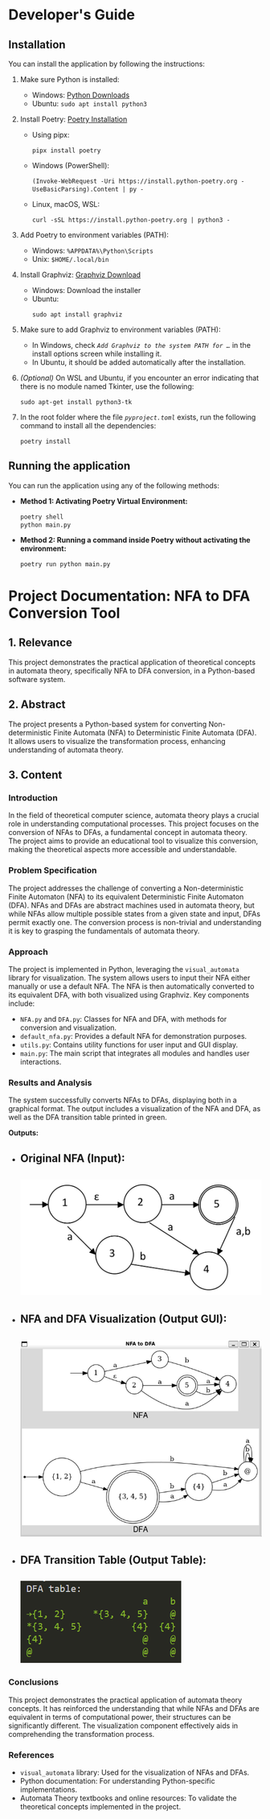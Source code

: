 # Developer's Guide

## Installation

You can install the application by following the instructions:

1. Make sure Python is installed:

   - Windows: [Python Downloads](https://www.python.org/downloads/windows/)
   - Ubuntu: `sudo apt install python3`

2. Install Poetry: [Poetry Installation](https://python-poetry.org/docs/#installation)

   - Using pipx:
     ```
     pipx install poetry
     ```
   - Windows (PowerShell):
     ```
     (Invoke-WebRequest -Uri https://install.python-poetry.org -UseBasicParsing).Content | py -
     ```
   - Linux, macOS, WSL:
     ```
     curl -sSL https://install.python-poetry.org | python3 -
     ```

3. Add Poetry to environment variables (PATH):

   - Windows: `%APPDATA%\Python\Scripts`
   - Unix: `$HOME/.local/bin`

4. Install Graphviz: [Graphviz Download](https://graphviz.org/download/)

   - Windows: Download the installer
   - Ubuntu:
     ```
     sudo apt install graphviz
     ```

5. Make sure to add Graphviz to environment variables (PATH):

   - In Windows, check _`Add Graphviz to the system PATH for …`_ in the install options screen while installing it.
   - In Ubuntu, it should be added automatically after the installation.

6. _(Optional)_ On WSL and Ubuntu, if you encounter an error indicating that there is no module named Tkinter, use the following:

   ```
   sudo apt-get install python3-tk
   ```

7. In the root folder where the file _`pyproject.toml`_ exists, run the following command to install all the dependencies:
   ```
   poetry install
   ```

## Running the application

You can run the application using any of the following methods:

- **Method 1: Activating Poetry Virtual Environment:**

  ```
  poetry shell
  python main.py
  ```

- **Method 2: Running a command inside Poetry without activating the environment:**
  ```
  poetry run python main.py
  ```

# Project Documentation: NFA to DFA Conversion Tool

## 1. Relevance

This project demonstrates the practical application of theoretical concepts in automata theory, specifically NFA to DFA conversion, in a Python-based software system.

## 2. Abstract

The project presents a Python-based system for converting Non-deterministic Finite Automata (NFA) to Deterministic Finite Automata (DFA). It allows users to visualize the transformation process, enhancing understanding of automata theory.

## 3. Content

### Introduction

In the field of theoretical computer science, automata theory plays a crucial role in understanding computational processes. This project focuses on the conversion of NFAs to DFAs, a fundamental concept in automata theory. The project aims to provide an educational tool to visualize this conversion, making the theoretical aspects more accessible and understandable.

### Problem Specification

The project addresses the challenge of converting a Non-deterministic Finite Automaton (NFA) to its equivalent Deterministic Finite Automaton (DFA). NFAs and DFAs are abstract machines used in automata theory, but while NFAs allow multiple possible states from a given state and input, DFAs permit exactly one. The conversion process is non-trivial and understanding it is key to grasping the fundamentals of automata theory.

### Approach

The project is implemented in Python, leveraging the `visual_automata` library for visualization. The system allows users to input their NFA either manually or use a default NFA. The NFA is then automatically converted to its equivalent DFA, with both visualized using Graphviz. Key components include:

- `NFA.py` and `DFA.py`: Classes for NFA and DFA, with methods for conversion and visualization.
- `default_nfa.py`: Provides a default NFA for demonstration purposes.
- `utils.py`: Contains utility functions for user input and GUI display.
- `main.py`: The main script that integrates all modules and handles user interactions.

### Results and Analysis

The system successfully converts NFAs to DFAs, displaying both in a graphical format. The output includes a visualization of the NFA and DFA, as well as the DFA transition table printed in green.

**Outputs:**

- Original NFA (Input):  
   ---
   ![Input NFA](result-images/original-nfa.png)
   ---
- NFA and DFA Visualization (Output GUI):  
   ---
   ![NFA-DFA Visualization](result-images/nfa-dfa-viz.png)
   ---
- DFA Transition Table (Output Table):  
   ---
   ![DFA Transition Table](result-images/dfa-table.png)
   ---
### Conclusions

This project demonstrates the practical application of automata theory concepts. It has reinforced the understanding that while NFAs and DFAs are equivalent in terms of computational power, their structures can be significantly different. The visualization component effectively aids in comprehending the transformation process.

### References

- `visual_automata` library: Used for the visualization of NFAs and DFAs.
- Python documentation: For understanding Python-specific implementations.
- Automata Theory textbooks and online resources: To validate the theoretical concepts implemented in the project.
